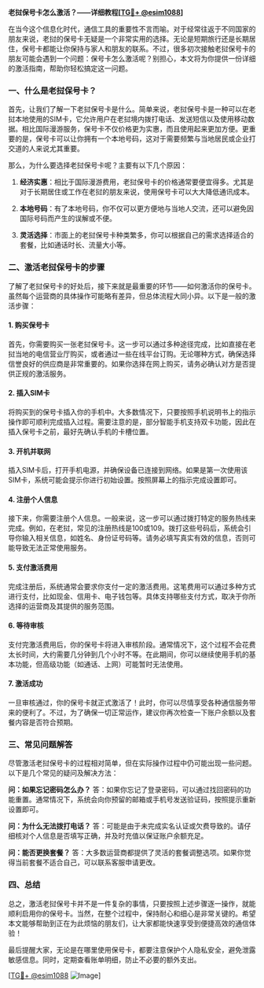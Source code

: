 **老挝保号卡怎么激活？——详细教程[[TG💪+ @esim1088](https://t.me/s/esim1088)]**

在当今这个信息化时代，通信工具的重要性不言而喻。对于经常往返于不同国家的朋友来说，老挝的保号卡无疑是一个非常实用的选择。无论是短期旅行还是长期居住，保号卡都能让你保持与家人和朋友的联系。不过，很多初次接触老挝保号卡的朋友可能会遇到一个问题：保号卡怎么激活呢？别担心，本文将为你提供一份详细的激活指南，帮助你轻松搞定这一问题。

### 一、什么是老挝保号卡？

首先，让我们了解一下老挝保号卡是什么。简单来说，老挝保号卡是一种可以在老挝本地使用的SIM卡，它允许用户在老挝境内拨打电话、发送短信以及使用移动数据。相比国际漫游服务，保号卡不仅价格更为实惠，而且使用起来更加方便。更重要的是，保号卡可以让你拥有一个本地号码，这对于需要频繁与当地居民或企业打交道的人来说尤其重要。

那么，为什么要选择老挝保号卡呢？主要有以下几个原因：

1. **经济实惠**：相比于国际漫游费用，老挝保号卡的价格通常要便宜得多。尤其是对于长期居住或工作在老挝的朋友来说，使用保号卡可以大大降低通讯成本。
   
2. **本地号码**：有了本地号码，你不仅可以更方便地与当地人交流，还可以避免因国际号码而产生的误解或不便。
   
3. **灵活选择**：市面上的老挝保号卡种类繁多，你可以根据自己的需求选择适合的套餐，比如通话时长、流量大小等。

### 二、激活老挝保号卡的步骤

了解了老挝保号卡的好处后，接下来就是最重要的环节——如何激活你的保号卡。虽然每个运营商的具体操作可能略有差异，但总体流程大同小异。以下是一般的激活步骤：

#### 1. 购买保号卡

首先，你需要购买一张老挝保号卡。这一步可以通过多种途径完成，比如直接在老挝当地的电信营业厅购买，或者通过一些在线平台订购。无论哪种方式，确保选择信誉良好的供应商是非常重要的。如果你选择在网上购买，请务必确认对方是否提供正规的激活服务。

#### 2. 插入SIM卡

将购买到的保号卡插入你的手机中。大多数情况下，只要按照手机说明书上的指示操作即可顺利完成插入过程。需要注意的是，部分智能手机支持双卡功能，因此在插入保号卡之前，最好先确认手机的卡槽位置。

#### 3. 开机并联网

插入SIM卡后，打开手机电源，并确保设备已连接到网络。如果是第一次使用该SIM卡，系统可能会提示你进行初始设置。按照屏幕上的指示完成设置即可。

#### 4. 注册个人信息

接下来，你需要注册个人信息。一般来说，这一步可以通过拨打特定的服务热线来完成。例如，在老挝，常见的注册热线是100或109。拨打这些号码后，系统会引导你输入相关信息，如姓名、身份证号码等。请务必填写真实有效的信息，否则可能导致无法正常使用服务。

#### 5. 支付激活费用

完成注册后，系统通常会要求你支付一定的激活费用。这笔费用可以通过多种方式进行支付，比如现金、信用卡、电子钱包等。具体支持哪些支付方式，取决于你所选择的运营商及其提供的服务范围。

#### 6. 等待审核

支付完激活费用后，你的保号卡将进入审核阶段。通常情况下，这个过程不会花费太长时间，大约需要几分钟到几个小时不等。在此期间，你可以继续使用手机的基本功能，但高级功能（如通话、上网）可能暂时无法使用。

#### 7. 激活成功

一旦审核通过，你的保号卡就正式激活了！此时，你可以尽情享受各种通信服务带来的便利了。不过，为了确保一切正常运作，建议你再次检查一下账户余额以及套餐内容是否符合预期。

### 三、常见问题解答

尽管激活老挝保号卡的过程相对简单，但在实际操作过程中仍可能出现一些问题。以下是几个常见的疑问及解决方法：

**问：如果忘记密码怎么办？**
答：如果你忘记了登录密码，可以通过找回密码的功能重置。通常情况下，系统会向你预留的邮箱或手机号发送验证码，按照提示重新设置即可。

**问：为什么无法拨打电话？**
答：可能是由于未完成实名认证或欠费导致的。请仔细核对个人信息是否填写正确，并及时充值以保证账户余额充足。

**问：能否更换套餐？**
答：大多数运营商都提供了灵活的套餐调整选项。如果你觉得当前套餐不适合自己，可以联系客服申请更改。

### 四、总结

总之，激活老挝保号卡并不是一件复杂的事情，只要按照上述步骤逐一操作，就能顺利启用你的保号卡。当然，在整个过程中，保持耐心和细心是非常关键的。希望本文能够帮助到正在为此烦恼的朋友们，让大家都能快速享受到便捷高效的通信体验！

最后提醒大家，无论是在哪里使用保号卡，都要注意保护个人隐私安全，避免泄露敏感信息。同时，定期查看账单明细，防止不必要的额外支出。

[[TG💪+ @esim1088](https://t.me/s/esim1088) ![Image](https://i.postimg.cc/4NQfJmqS/Snipaste-2025-05-13-00-14-12.png)]